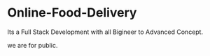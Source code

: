 # Online-Food-Delivery
Its a Full Stack Development with all Bigineer to Advanced Concept. 


we are for public.